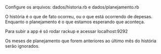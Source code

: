 Configure os arquivos:
dados/historia.rb e dados/planejamento.rb

O história é o que de fato ocorreu, ou o que está ocorrendo de depesas. Enquanto o planejamento é o que estamos esperando que aconteça.

Para subir a app é só rodar rackup e acessar localhost:9292

Os meses de planejamento que forem anteriores ao último mês do história serão ignorados.
